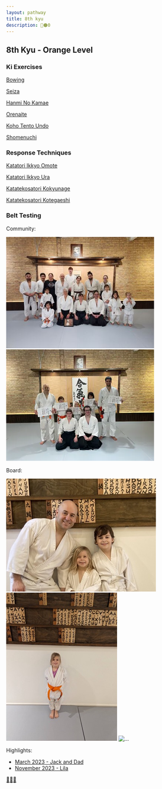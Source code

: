```yaml
---
layout: pathway
title: 8th kyu
description: 🥋🟠0
---
```


## 8th Kyu - Orange Level

### Ki Exercises

[Bowing](https://www.youtube.com/watch?v=5K2riEjHzpE)

[Seiza](https://www.youtube.com/watch?v=bbFI5vFfEmQ)

[Hanmi No Kamae](https://www.youtube.com/watch?v=dgn5r6kyr1M)

[Orenaite](https://www.youtube.com/watch?v=JB4AB5Tjl9o)

[Koho Tento Undo](https://www.youtube.com/watch?v=glR1991blKE)

[Shomenuchi](https://www.youtube.com/watch?v=C2jKX2NuYsQ)

### Response Techniques

[Katatori Ikkyo Omote](https://www.youtube.com/watch?v=ZRhE35jsNNk)

[Katatori Ikkyo Ura](https://www.youtube.com/watch?v=IaTAiQkVoVc)

[Katatekosatori Kokyunage](https://www.youtube.com/watch?v=Zzk_lCVvqdM)

[Katatekosatori Kotegaeshi](https://www.youtube.com/watch?v=t_p1sowf5vM)

### Belt Testing

Community:

![...](./kyu-8-community-2023.03.jpg)
![...](./kyu-8-community-2023.11.jpg)

Board:

![...](./kyu-8-board-2023.03.jpg)
![...](./kyu-8-board-2023.11.jpg)
![...](./kyu-8-board-plate-2023.03.jpg)

Highlights:

* [March 2023 - Jack and Dad](https://www.youtube.com/watch?v=VvirYiT8etI)
* [November 2023 - Lila](https://youtu.be/_h4NeN6mOzk)

[🌿🌀🎨](https://link.basil.one)
